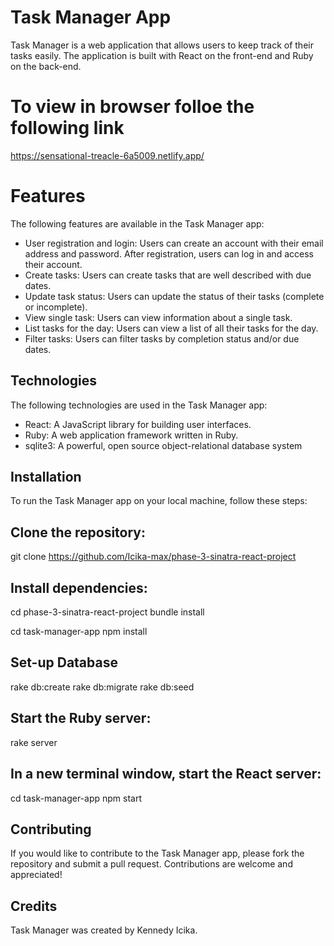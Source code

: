 # Task Manager App


Task Manager is a web application that allows users to keep track of their tasks easily. The application is built with React on the front-end and Ruby on the back-end.
# To view in browser folloe the following link
https://sensational-treacle-6a5009.netlify.app/

#  Features
The following features are available in the Task Manager app:

- User registration and login: Users can create an account with their email address and password. After registration, users can log in and access their account.
- Create tasks: Users can create tasks that are well described with due dates.
- Update task status: Users can update the status of their tasks (complete or incomplete).
- View single task: Users can view information about a single task.
- List tasks for the day: Users can view a list of all their tasks for the day.
- Filter tasks: Users can filter tasks by completion status and/or due dates.

## Technologies
The following technologies are used in the Task Manager app:

- React: A JavaScript library for building user interfaces.
- Ruby: A web application framework written in Ruby.
- sqlite3: A powerful, open source object-relational database system

## Installation
To run the Task Manager app on your local machine, follow these steps:

## Clone the repository:

git clone https://github.com/Icika-max/phase-3-sinatra-react-project

## Install dependencies:

cd phase-3-sinatra-react-project
bundle install

cd task-manager-app
npm install

## Set-up Database

rake db:create
rake db:migrate
rake db:seed


## Start the Ruby server:
rake server

## In a new terminal window, start the React server:

cd task-manager-app
npm start

## Contributing
If you would like to contribute to the Task Manager app, please fork the repository and submit a pull request. Contributions are welcome and appreciated!

## Credits
Task Manager was created by Kennedy Icika.